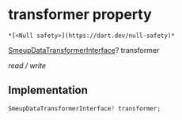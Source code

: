


# transformer property




    *[<Null safety>](https://dart.dev/null-safety)*


[SmeupDataTransformerInterface](../../smeup_services_transformers_smeup_data_transformer_interface/SmeupDataTransformerInterface-class.md)? transformer
  
_read / write_






## Implementation

```dart
SmeupDataTransformerInterface? transformer;


```







